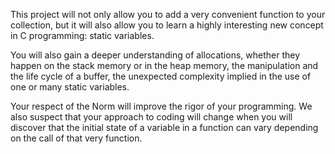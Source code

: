This project will not only allow you to add a very convenient function to your collection,
but it will also allow you to learn a highly interesting new concept in C programming:
static variables.

You will also gain a deeper understanding of allocations, whether they happen on the
stack memory or in the heap memory, the manipulation and the life cycle of a buffer, the
unexpected complexity implied in the use of one or many static variables.

Your respect of the Norm will improve the rigor of your programming. We also suspect
that your approach to coding will change when you will discover that the initial state of
a variable in a function can vary depending on the call of that very function.